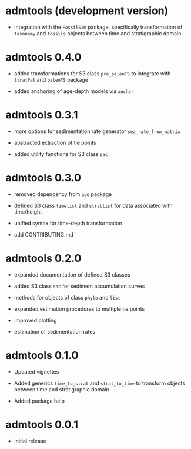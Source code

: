 # admtools (development version)

* integration with the `FossilSim` package, specifically transformation of `taxonomy` and `fossils` objects between time and stratigraphic domain

# admtools 0.4.0

* added transformations for S3 class `pre_paleoTS` to integrate with `StratPal` and `paleoTS` package

* added anchoring of age-depth models via `anchor`

# admtools 0.3.1

* more options for sedimentation rate generator `sed_rate_from_matrix`

* abstracted extraction of tie points

* added utility functions for S3 class `sac`

# admtools 0.3.0

* removed dependency from `ape` package

* defined S3 class `timelist` and `stratlist` for data associated with time/height

* unified syntax for time-depth transformation

* add CONTRIBUTING.md

# admtools 0.2.0

* expanded documentation of defined S3 classes

* added S3 class `sac` for sediment accumulation curves

* methods for objects of class `phylo` and `list`

* expanded estimation procedures to multiple tie points

* improved plotting

* estimation of sedimentation rates

# admtools 0.1.0

* Updated vignettes

* Added generics `time_to_strat` and `strat_to_time` to transform objects between time and stratigraphic domain

* Added package help

# admtools 0.0.1

* Initial release
